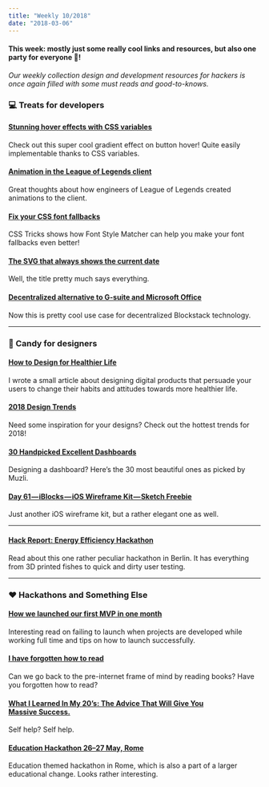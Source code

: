 ```yaml
---
title: "Weekly 10/2018"
date: "2018-03-06"
---
```


#### This week: mostly just some really cool links and resources, but also one party for everyone 🎉!

_Our weekly collection design and development resources for hackers is once again filled with some must reads and good-to-knows._

### 💻 Treats for developers

#### [Stunning hover effects with CSS variables](https://blog.prototypr.io/stunning-hover-effects-with-css-variables-f855e7b95330)

Check out this super cool gradient effect on button hover! Quite easily implementable thanks to CSS variables.

#### [Animation in the League of Legends client](https://engineering.riotgames.com/news/animation-league-legends-client)

Great thoughts about how engineers of League of Legends created animations to the client.

#### [Fix your CSS font fallbacks](https://css-tricks.com/css-basics-fallback-font-stacks-robust-web-typography/)

CSS Tricks shows how Font Style Matcher can help you make your font fallbacks even better!

#### [The SVG that always shows the current date](https://shkspr.mobi/blog/2018/02/this-svg-always-shows-todays-date/)

Well, the title pretty much says everything.

#### [Decentralized alternative to G-suite and Microsoft Office](https://www.graphitedocs.com/)

Now this is pretty cool use case for decentralized Blockstack technology.

---

### 🍬 Candy for designers

#### [How to Design for Healthier Life](https://uxplanet.org/how-to-design-for-healthier-life-7294be2269d4)

I wrote a small article about designing digital products that persuade your users to change their habits and attitudes towards more healthier life.

#### [2018 Design Trends](https://www.behance.net/gallery/60273889/2018-Design-Trends)

Need some inspiration for your designs? Check out the hottest trends for 2018!

#### [30 Handpicked Excellent Dashboards](https://medium.muz.li/30-handpicked-excellent-dashboards-347e2407a057)

Designing a dashboard? Here’s the 30 most beautiful ones as picked by Muzli.

#### [Day 61 — iBlocks — iOS Wireframe Kit — Sketch Freebie](https://project365.design/2018/03/02/day-61-iblocks-ios-wireframe-kit-sketch-freebie/)

Just another iOS wireframe kit, but a rather elegant one as well.

---

#### [Hack Report: Energy Efficiency Hackathon]()

Read about this one rather peculiar hackathon in Berlin. It has everything from 3D printed fishes to quick and dirty user testing.

---

### ❤️ Hackathons and Something Else

#### [How we launched our first MVP in one month](https://hackernoon.com/how-we-launched-our-first-mvp-in-one-month-6239aca8e63e)

Interesting read on failing to launch when projects are developed while working full time and tips on how to launch successfully.

#### [I have forgotten how to read](https://www.theglobeandmail.com/opinion/i-have-forgotten-how-toread/article37921379/?utm_source=nextdraft&utm_medium=email)

Can we go back to the pre-internet frame of mind by reading books? Have you forgotten how to read?

#### [What I Learned In My 20’s: The Advice That Will Give You Massive Success.](https://medium.com/swlh/what-i-learned-in-my-20s-the-advice-that-will-give-you-massive-success-6c69f69e26d1)

Self help? Self help.

#### [Education Hackathon 26–27 May, Rome](http://eduhack.innolympics.com/)

Education themed hackathon in Rome, which is also a part of a larger educational change. Looks rather interesting.
